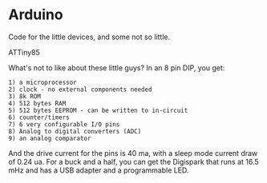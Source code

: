 # Arduino

Code for the little devices, and some not so little.

ATTiny85

What's not to like about these little guys?  In an 8 pin DIP, you get:

    1) a microprocessor
    2) clock - no external components needed
    3) 8k ROM
    4) 512 bytes RAM
    5) 512 bytes EEPROM - can be written to in-circuit 
    6) counter/timers
    7) 6 very configurable I/O pins
    8) Analog to digital converters (ADC)
    9) an analog comparator

And the drive current for the pins is 40 ma, with a sleep mode current draw of 
0.24 ua.  For a buck and a half, you can get the Digispark that runs at 16.5 mHz 
and has a USB adapter and a programmable LED.
